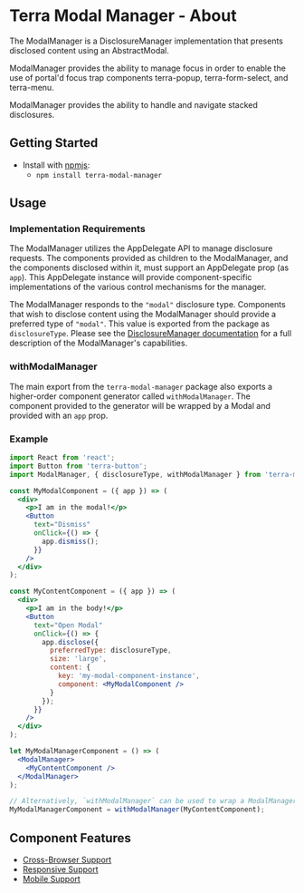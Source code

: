 # Terra Modal Manager - About

The ModalManager is a DisclosureManager implementation that presents disclosed content using an AbstractModal.

ModalManager provides the ability to manage focus in order to enable the use of portal'd focus trap components terra-popup, terra-form-select, and terra-menu.

ModalManager provides the ability to handle and navigate stacked disclosures.

## Getting Started

- Install with [npmjs](https://www.npmjs.com):
  - `npm install terra-modal-manager`

## Usage

### Implementation Requirements

The ModalManager utilizes the AppDelegate API to manage disclosure requests. The components provided as children to the ModalManager, and the components disclosed within it, must support an AppDelegate prop (as `app`). This AppDelegate instance will provide component-specific implementations of the various control mechanisms for the manager.

The ModalManager responds to the `"modal"` disclosure type. Components that wish to disclose content using the ModalManager should provide a preferred type of `"modal"`. This value is exported from the package as `disclosureType`. Please see the [DisclosureManager documentation](http://engineering.cerner.com/terra-framework/#/site/components/disclosure-manager/index) for a full description of the ModalManager's capabilities.

### withModalManager

The main export from the `terra-modal-manager` package also exports a higher-order component generator called `withModalManager`. The component provided to the generator will be wrapped by a Modal and provided with an `app` prop.

### Example

```jsx
import React from 'react';
import Button from 'terra-button';
import ModalManager, { disclosureType, withModalManager } from 'terra-modal-manager';

const MyModalComponent = ({ app }) => (
  <div>
    <p>I am in the modal!</p>
    <Button
      text="Dismiss"
      onClick={() => {
        app.dismiss();
      }}
    />
  </div>
);

const MyContentComponent = ({ app }) => (
  <div>
    <p>I am in the body!</p>
    <Button
      text="Open Modal"
      onClick={() => {
        app.disclose({
          preferredType: disclosureType,
          size: 'large',
          content: {
            key: 'my-modal-component-instance',
            component: <MyModalComponent />
          }
        });
      }}
    />
  </div>
);

let MyModalManagerComponent = () => (
  <ModalManager>
    <MyContentComponent />
  </ModalManager>
);

// Alternatively, `withModalManager` can be used to wrap a ModalManager around MyContentComponent automatically.
MyModalManagerComponent = withModalManager(MyContentComponent);

```

## Component Features
* [Cross-Browser Support](https://github.com/cerner/terra-core/wiki/Component-Features#cross-browser-support)
* [Responsive Support](https://github.com/cerner/terra-core/wiki/Component-Features#responsive-support)
* [Mobile Support](https://github.com/cerner/terra-core/wiki/Component-Features#mobile-support)

[1]: https://github.com/cerner/terra-core/tree/master/packages/terra-content-container/docs
[2]: https://github.com/cerner/terra-core/tree/master/packages/terra-dialog/docs
